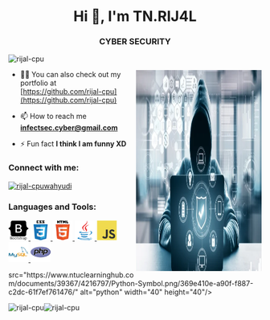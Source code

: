 <h1 align="center">Hi 👋, I'm TN.RIJ4L</h1>
<h3 align="center"> CYBER SECURITY</h3>

<p align="left"> <img src="https://komarev.com/ghpvc/?username=rijal-cpu&label=Profile%20views&color=129e00&style=plastic" alt="rijal-cpu" /> </p>
<img align="right" alt="Coding" width="250" height="400" src="XDX.jpg">

- 👨‍💻 You can also check out my portfolio at [https://github.com/rijal-cpu](https://github.com/rijal-cpu)

- 📫 How to reach me **infectsec.cyber@gmail.com**

- ⚡ Fun fact **I think I am funny XD**

<h3 align="left">Connect with me:</h3>
<p align="left">

<a href="https://www.instagram.com/tn_rijal/" target="blank"><img align="center" src="https://cdn.jsdelivr.net/npm/simple-icons@3.0.1/icons/instagram.svg" alt="rijal-cpuwahyudi" height="30" width="40" /></a>

</p>

<h3 align="left">Languages and Tools:</h3>
<p align="left"> <a href="https://getbootstrap.com" target="_blank" rel="noreferrer"> <img src="https://raw.githubusercontent.com/devicons/devicon/master/icons/bootstrap/bootstrap-plain-wordmark.svg" alt="bootstrap" width="40" height="40"/> </a> <a href="https://www.w3schools.com/css/" target="_blank" rel="noreferrer"> <img src="https://raw.githubusercontent.com/devicons/devicon/master/icons/css3/css3-original-wordmark.svg" alt="css3" width="40" height="40"/> </a> <a href="https://www.w3.org/html/" target="_blank" rel="noreferrer"> <img src="https://raw.githubusercontent.com/devicons/devicon/master/icons/html5/html5-original-wordmark.svg" alt="html5" width="40" height="40"/> </a> <a href="https://www.java.com" target="_blank" rel="noreferrer"> <img src="https://raw.githubusercontent.com/devicons/devicon/master/icons/java/java-original.svg" alt="java" width="40" height="40"/> </a> <a href="https://developer.mozilla.org/en-US/docs/Web/JavaScript" target="_blank" rel="noreferrer"> <img src="https://raw.githubusercontent.com/devicons/devicon/master/icons/javascript/javascript-original.svg" alt="javascript" width="40" height="40"/> </a> <a href="https://www.mysql.com/" target="_blank" rel="noreferrer"> <img src="https://raw.githubusercontent.com/devicons/devicon/master/icons/mysql/mysql-original-wordmark.svg" alt="mysql" width="40" height="40"/> </a> <a href="https://www.php.net" target="_blank" rel="noreferrer"> <img src="https://raw.githubusercontent.com/devicons/devicon/master/icons/php/php-original.svg" alt="php" width="40" height="40"/> </a> </p>
src="https://www.ntuclearninghub.com/documents/39367/4216797/Python-Symbol.png/369e410e-a90f-f887-c2dc-61f7ef761476/" alt="python" width="40" height="40"/> </a> </p>

<p><img align="left" src="https://github-readme-stats.vercel.app/api/top-langs?username=rijal-cpu&show_icons=true&locale=en&layout=compact" alt="rijal-cpu" /></p>
<p>&nbsp;<img align="left" src="https://github-readme-stats.vercel.app/api?username=rijal-cpu&show_icons=true&locale=en" alt="rijal-cpu" /></p>
